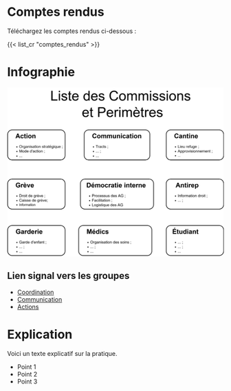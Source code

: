 # Comptes rendus

Téléchargez les comptes rendus ci-dessous :

{{< list_cr "comptes_rendus" >}}



# Infographie

![Graphique](images/commissions.drawio.svg)

## Lien signal vers les groupes

- [Coordination](https://signal.group/#CjQKIA0deEROylYzGLNsLvrUROZik-QssU7pS2Or4RnOndveEhCuhGf_FiuKAfaZpoBm8uWr)
- [Communication](https://signal.group/#CjQKIHdf0QaFDe0fVwF9o6sE--7xScEFmWzGKWJhslhouBGGEhBvRLC15mjMHdUfc4ocj8L_)
- [Actions](https://signal.group/#CjQKII2XxCveMP5jAEQAlTymlTvK6mtEjww9RCeI6LqGV06uEhC4-XXRUpx9JWeMye2ImBRs)


# Explication

Voici un texte explicatif sur la pratique.

- Point 1
- Point 2
- Point 3
